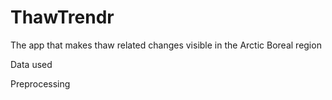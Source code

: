 # ThawTrendr
The app that makes thaw related changes visible in the Arctic Boreal region

Data used


Preprocessing
